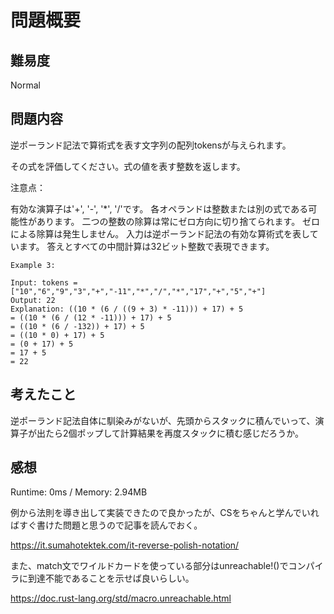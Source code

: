 # 問題概要

## 難易度

Normal

## 問題内容

逆ポーランド記法で算術式を表す文字列の配列tokensが与えられます。

その式を評価してください。式の値を表す整数を返します。

注意点：

有効な演算子は'+', '-', '*', '/'です。
各オペランドは整数または別の式である可能性があります。
二つの整数の除算は常にゼロ方向に切り捨てられます。
ゼロによる除算は発生しません。
入力は逆ポーランド記法の有効な算術式を表しています。
答えとすべての中間計算は32ビット整数で表現できます。

```
Example 3:

Input: tokens = ["10","6","9","3","+","-11","*","/","*","17","+","5","+"]
Output: 22
Explanation: ((10 * (6 / ((9 + 3) * -11))) + 17) + 5
= ((10 * (6 / (12 * -11))) + 17) + 5
= ((10 * (6 / -132)) + 17) + 5
= ((10 * 0) + 17) + 5
= (0 + 17) + 5
= 17 + 5
= 22
```

## 考えたこと

逆ポーランド記法自体に馴染みがないが、先頭からスタックに積んでいって、演算子が出たら2個ポップして計算結果を再度スタックに積む感じだろうか。

## 感想
Runtime: 0ms / Memory: 2.94MB

例から法則を導き出して実装できたので良かったが、CSをちゃんと学んでいればすぐ書けた問題と思うので記事を読んでおく。

https://it.sumahotektek.com/it-reverse-polish-notation/

また、match文でワイルドカードを使っている部分はunreachable!()でコンパイラに到達不能であることを示せば良いらしい。

https://doc.rust-lang.org/std/macro.unreachable.html